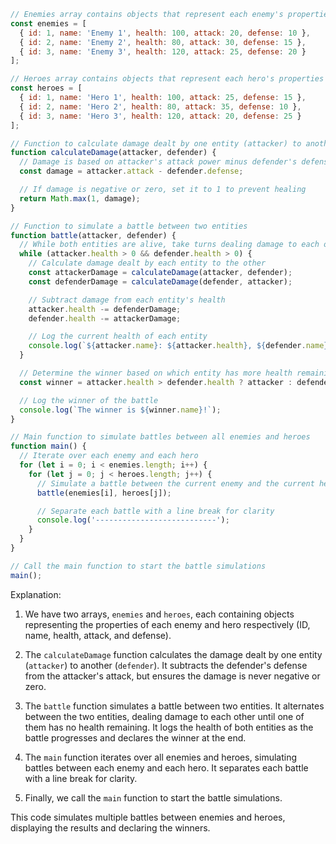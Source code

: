 ```javascript
// Enemies array contains objects that represent each enemy's properties
const enemies = [
  { id: 1, name: 'Enemy 1', health: 100, attack: 20, defense: 10 },
  { id: 2, name: 'Enemy 2', health: 80, attack: 30, defense: 15 },
  { id: 3, name: 'Enemy 3', health: 120, attack: 25, defense: 20 }
];

// Heroes array contains objects that represent each hero's properties
const heroes = [
  { id: 1, name: 'Hero 1', health: 100, attack: 25, defense: 15 },
  { id: 2, name: 'Hero 2', health: 80, attack: 35, defense: 10 },
  { id: 3, name: 'Hero 3', health: 120, attack: 20, defense: 25 }
];

// Function to calculate damage dealt by one entity (attacker) to another (defender)
function calculateDamage(attacker, defender) {
  // Damage is based on attacker's attack power minus defender's defense
  const damage = attacker.attack - defender.defense;

  // If damage is negative or zero, set it to 1 to prevent healing
  return Math.max(1, damage);
}

// Function to simulate a battle between two entities
function battle(attacker, defender) {
  // While both entities are alive, take turns dealing damage to each other
  while (attacker.health > 0 && defender.health > 0) {
    // Calculate damage dealt by each entity to the other
    const attackerDamage = calculateDamage(attacker, defender);
    const defenderDamage = calculateDamage(defender, attacker);

    // Subtract damage from each entity's health
    attacker.health -= defenderDamage;
    defender.health -= attackerDamage;

    // Log the current health of each entity
    console.log(`${attacker.name}: ${attacker.health}, ${defender.name}: ${defender.health}`);
  }

  // Determine the winner based on which entity has more health remaining
  const winner = attacker.health > defender.health ? attacker : defender;

  // Log the winner of the battle
  console.log(`The winner is ${winner.name}!`);
}

// Main function to simulate battles between all enemies and heroes
function main() {
  // Iterate over each enemy and each hero
  for (let i = 0; i < enemies.length; i++) {
    for (let j = 0; j < heroes.length; j++) {
      // Simulate a battle between the current enemy and the current hero
      battle(enemies[i], heroes[j]);

      // Separate each battle with a line break for clarity
      console.log('---------------------------');
    }
  }
}

// Call the main function to start the battle simulations
main();
```

Explanation:

1. We have two arrays, `enemies` and `heroes`, each containing objects representing the properties of each enemy and hero respectively (ID, name, health, attack, and defense).

2. The `calculateDamage` function calculates the damage dealt by one entity (`attacker`) to another (`defender`). It subtracts the defender's defense from the attacker's attack, but ensures the damage is never negative or zero.

3. The `battle` function simulates a battle between two entities. It alternates between the two entities, dealing damage to each other until one of them has no health remaining. It logs the health of both entities as the battle progresses and declares the winner at the end.

4. The `main` function iterates over all enemies and heroes, simulating battles between each enemy and each hero. It separates each battle with a line break for clarity.

5. Finally, we call the `main` function to start the battle simulations.

This code simulates multiple battles between enemies and heroes, displaying the results and declaring the winners.